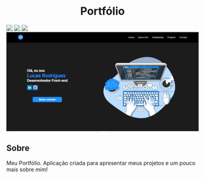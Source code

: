 <h1 align= "center" > Portfólio </h1>

<div style="display: block">
  <img src="https://img.shields.io/badge/html5-%23E34F26.svg?style=for-the-badge&logo=html5&logoColor=white" />
  <img src="https://img.shields.io/badge/css3-%231572B6.svg?style=for-the-badge&logo=css3&logoColor=white" />
  <img src="https://img.shields.io/badge/javascript-%23323330.svg?style=for-the-badge&logo=javascript&logoColor=%23F7DF1E" />
</div>

<img src="./images/img-portfolio.PNG">

<h2>Sobre</h2>

<p>Meu Portfólio. Aplicação criada para apresentar meus projetos e um pouco mais sobre mim!</p>

